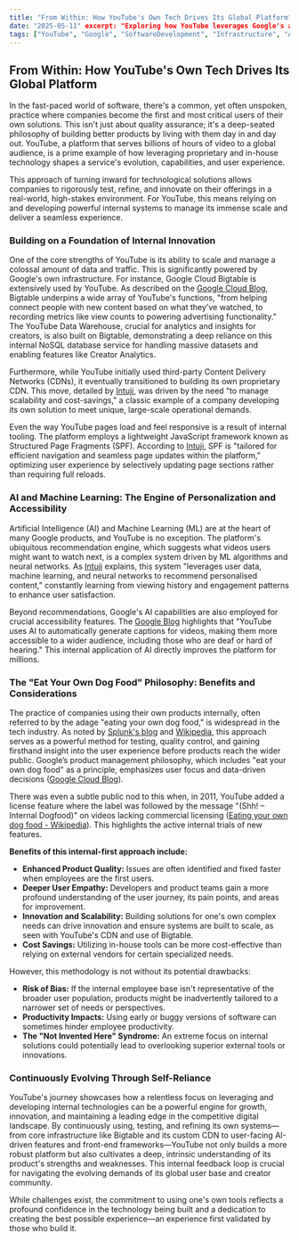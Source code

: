 ```yaml
---
title: "From Within: How YouTube's Own Tech Drives Its Global Platform" 
date: "2025-05-11" excerpt: "Exploring how YouTube leverages Google's and its own proprietary technology to power its massive video platform, from infrastructure like Bigtable and custom CDNs to AI-driven recommendations and internal development frameworks." 
tags: ["YouTube", "Google", "SoftwareDevelopment", "Infrastructure", "AI", "MachineLearning", "Bigtable", "CDN", "ProductDevelopment", "InternalTools"]
---
```

## **From Within: How YouTube's Own Tech Drives Its Global Platform**

In the fast-paced world of software, there's a common, yet often unspoken, practice where companies become the first and most critical users of their own solutions. This isn't just about quality assurance; it's a deep-seated philosophy of building better products by living with them day in and day out. YouTube, a platform that serves billions of hours of video to a global audience, is a prime example of how leveraging proprietary and in-house technology shapes a service's evolution, capabilities, and user experience.

This approach of turning inward for technological solutions allows companies to rigorously test, refine, and innovate on their offerings in a real-world, high-stakes environment. For YouTube, this means relying on and developing powerful internal systems to manage its immense scale and deliver a seamless experience.

### **Building on a Foundation of Internal Innovation**

One of the core strengths of YouTube is its ability to scale and manage a colossal amount of data and traffic. This is significantly powered by Google's own infrastructure. For instance, Google Cloud Bigtable is extensively used by YouTube. As described on the [Google Cloud Blog](https://cloud.google.com/blog/products/databases/youtube-runs-on-bigtable), Bigtable underpins a wide array of YouTube's functions, "from helping connect people with new content based on what they've watched, to recording metrics like view counts to powering advertising functionality." The YouTube Data Warehouse, crucial for analytics and insights for creators, is also built on Bigtable, demonstrating a deep reliance on this internal NoSQL database service for handling massive datasets and enabling features like Creator Analytics.

Furthermore, while YouTube initially used third-party Content Delivery Networks (CDNs), it eventually transitioned to building its own proprietary CDN. This move, detailed by [Intuji](https://intuji.com/how-does-youtube-work/), was driven by the need "to manage scalability and cost-savings," a classic example of a company developing its own solution to meet unique, large-scale operational demands.

Even the way YouTube pages load and feel responsive is a result of internal tooling. The platform employs a lightweight JavaScript framework known as Structured Page Fragments (SPF). According to [Intuji](https://intuji.com/how-does-youtube-work/), SPF is "tailored for efficient navigation and seamless page updates within the platform," optimizing user experience by selectively updating page sections rather than requiring full reloads.

### **AI and Machine Learning: The Engine of Personalization and Accessibility**

Artificial Intelligence (AI) and Machine Learning (ML) are at the heart of many Google products, and YouTube is no exception. The platform's ubiquitous recommendation engine, which suggests what videos users might want to watch next, is a complex system driven by ML algorithms and neural networks. As [Intuji](https://intuji.com/how-does-youtube-work/) explains, this system "leverages user data, machine learning, and neural networks to recommend personalised content," constantly learning from viewing history and engagement patterns to enhance user satisfaction.

Beyond recommendations, Google's AI capabilities are also employed for crucial accessibility features. The [Google Blog](https://blog.google/technology/ai/9-ways-we-use-ai-in-our-products/) highlights that "YouTube uses AI to automatically generate captions for videos, making them more accessible to a wider audience, including those who are deaf or hard of hearing." This internal application of AI directly improves the platform for millions.

### **The "Eat Your Own Dog Food" Philosophy: Benefits and Considerations**

The practice of companies using their own products internally, often referred to by the adage "eating your own dog food," is widespread in the tech industry. As noted by [Splunk's blog](https://www.splunk.com/en_us/blog/learn/dogfooding.html) and [Wikipedia](https://en.wikipedia.org/wiki/Eating_your_own_dog_food), this approach serves as a powerful method for testing, quality control, and gaining firsthand insight into the user experience before products reach the wider public. Google’s product management philosophy, which includes "eat your own dog food" as a principle, emphasizes user focus and data-driven decisions ([Google Cloud Blog](https://cloud.google.com/transform/how-to-apply-google-product-management-practices-to-your-business)).

There was even a subtle public nod to this when, in 2011, YouTube added a license feature where the label was followed by the message "(Shh\! – Internal Dogfood)" on videos lacking commercial licensing ([Eating your own dog food \- Wikipedia](https://en.wikipedia.org/wiki/Eating_your_own_dog_food)). This highlights the active internal trials of new features.

**Benefits of this internal-first approach include:**

* **Enhanced Product Quality:** Issues are often identified and fixed faster when employees are the first users.  
* **Deeper User Empathy:** Developers and product teams gain a more profound understanding of the user journey, its pain points, and areas for improvement.  
* **Innovation and Scalability:** Building solutions for one's own complex needs can drive innovation and ensure systems are built to scale, as seen with YouTube's CDN and use of Bigtable.  
* **Cost Savings:** Utilizing in-house tools can be more cost-effective than relying on external vendors for certain specialized needs.

However, this methodology is not without its potential drawbacks:

* **Risk of Bias:** If the internal employee base isn't representative of the broader user population, products might be inadvertently tailored to a narrower set of needs or perspectives.  
* **Productivity Impacts:** Using early or buggy versions of software can sometimes hinder employee productivity.  
* **The "Not Invented Here" Syndrome:** An extreme focus on internal solutions could potentially lead to overlooking superior external tools or innovations.

### **Continuously Evolving Through Self-Reliance**

YouTube's journey showcases how a relentless focus on leveraging and developing internal technologies can be a powerful engine for growth, innovation, and maintaining a leading edge in the competitive digital landscape. By continuously using, testing, and refining its own systems—from core infrastructure like Bigtable and its custom CDN to user-facing AI-driven features and front-end frameworks—YouTube not only builds a more robust platform but also cultivates a deep, intrinsic understanding of its product's strengths and weaknesses. This internal feedback loop is crucial for navigating the evolving demands of its global user base and creator community.

While challenges exist, the commitment to using one's own tools reflects a profound confidence in the technology being built and a dedication to creating the best possible experience—an experience first validated by those who build it.
